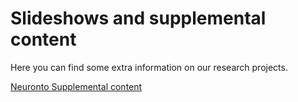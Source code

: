 # Slideshows and supplemental content
Here you can find some extra information on our research projects.

[Neuronto Supplemental content](/Neuronto/Neuronto.html)


